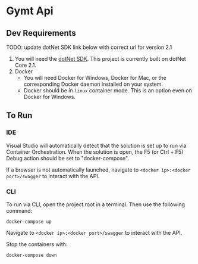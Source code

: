 # Gymt Api

## Dev Requirements

TODO: update dotNet SDK link below with correct url for version 2.1

1. You will need the [dotNet SDK](https://download.visualstudio.microsoft.com/download/pr/a4b4e61e-0905-4eb8-9d2c-9f5f390312e7/e1edac05922be70b51007739ed0db49e/dotnet-sdk-2.2.105-osx-gs-x64.pkg). This project is currently built on dotNet Core 2.1.
2. Docker
    * You will need Docker for Windows, Docker for Mac, or the corresponding Docker daemon installed on your system.
	* Docker should be in `linux` container mode. This is an option even on Docker for Windows.

## To Run

### IDE

Visual Studio will automatically detect that the solution is set up to run via Container Orchestration. When the solution is open, the F5 (or Ctrl + F5) Debug action should be set to "docker-compose".

If a browser is not automatically launched, navigate to `<docker ip>:<docker port>/swagger` to interact with the API.

### CLI

To run via CLI, open the project root in a terminal. Then use the following command:

```
docker-compose up
```

Navigate to `<docker ip>:<docker port>/swagger` to interact with the API.

Stop the containers with:

```
docker-compose down
```
